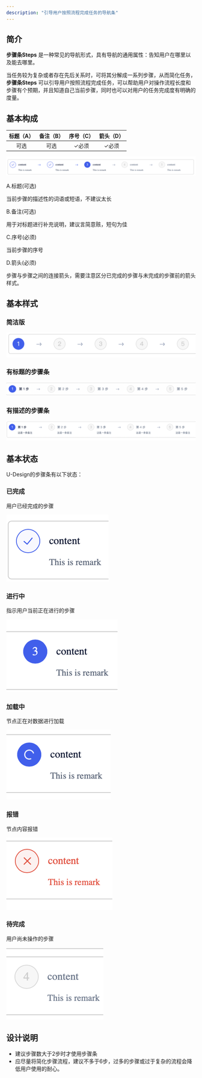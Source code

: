 ```yaml
---
description: "引导用户按照流程完成任务的导航条"
---
```

<!--副标题具体写法见源代码模式-->

## 简介

**步骤条Steps** 是一种常见的导航形式，具有导航的通用属性：告知用户在哪里以及能去哪里。

当任务较为复杂或者存在先后关系时，可将其分解成一系列步骤，从而简化任务，**步骤条Steps** 可以引导用户按照流程完成任务，可以帮助用户对操作流程长度和步骤有个预期，并且知道自己当前步骤，同时也可以对用户的任务完成度有明确的度量。


## 基本构成

| 标题（A）| 备注（B） |序号（C） |箭头（D） |
| :-----: | :-----: |:-----: |:-----: |
|    可选    |   可选    |   ✓必须  | ✓必须    |


![1](../../../images/Steps/8.png)

A.标题(可选)

当前步骤的描述性的词语或短语，不建议太长

B.备注(可选)

用于对标题进行补充说明，建议言简意赅，短句为佳

C.序号(必须)

当前步骤的序号

D.箭头(必须)

步骤与步骤之间的连接箭头，需要注意区分已完成的步骤与未完成的步骤前的箭头样式。


## 基本样式


### 简洁版
![1](../../../images/Steps/98.png)

### 有标题的步骤条
![1](../../../images/Steps/99.png)

### 有描述的步骤条
![1](../../../images/Steps/100.png)



## 基本状态

U-Design的步骤条有以下状态：

### 已完成

用户已经完成的步骤

![1](../../../images/Steps/1.png)

### 进行中

指示用户当前正在进行的步骤

![1](../../../images/Steps/3.png)

### 加载中

节点正在对数据进行加载

![1](../../../images/Steps/4.png)

### 报错

节点内容报错

![1](../../../images/Steps/5.png)

### 待完成

用户尚未操作的步骤

![1](../../../images/Steps/2.png)


## 设计说明

- 建议步骤数大于2步时才使用步骤条
- 应尽量将简化步骤流程，建议不多于6步，过多的步骤或过于复杂的流程会降低用户使用的耐心。
